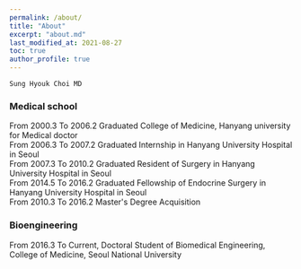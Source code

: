 ```yaml
---
permalink: /about/
title: "About"
excerpt: "about.md"
last_modified_at: 2021-08-27
toc: true
author_profile: true
---
```


`Sung Hyouk Choi MD`  

### Medical school  

From 2000.3 To 2006.2 Graduated College of Medicine, Hanyang university for Medical doctor  
From 2006.3 To 2007.2 Graduated Internship in Hanyang University Hospital in Seoul  
From 2007.3 To 2010.2 Graduated Resident of Surgery in Hanyang University Hospital in Seoul  
From 2014.5 To 2016.2 Graduated Fellowship of Endocrine Surgery in Hanyang University Hospital in Seoul  
From 2010.3 To 2016.2 Master's Degree Acquisition  

### Bioengineering  

From 2016.3 To Current, Doctoral Student of Biomedical Engineering, College of Medicine, Seoul National University  
